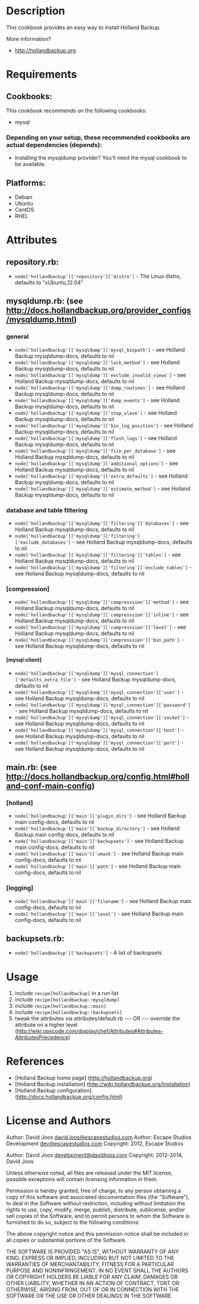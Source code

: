 Description
===========

This cookbook provides an easy way to install Holland Backup.

More information?
* http://hollandbackup.org

Requirements
============

## Cookbooks:

This cookbook recommends on the following cookbooks:

* mysql

### Depending on your setup, these recommended cookbooks are actual dependencies (depends):
* Installing the mysqldump provider? You'll need the mysql cookbook to be available.

## Platforms:

* Debian
* Ubuntu
* CentOS
* RHEL

Attributes
==========

## repository.rb:

* `node['hollandbackup']['repository']['distro']` - The Linux distro, defaults to "xUbuntu_12.04"

## mysqldump.rb: (see http://docs.hollandbackup.org/provider_configs/mysqldump.html)

### general
* `node['hollandbackup']['mysqldump']['mysql_binpath']` - see Holland Backup mysqldump-docs, defaults to nil
* `node['hollandbackup']['mysqldump']['lock_method']` - see Holland Backup mysqldump-docs, defaults to nil
* `node['hollandbackup']['mysqldump']['exclude_invalid_views']` - see Holland Backup mysqldump-docs, defaults to nil
* `node['hollandbackup']['mysqldump']['dump_routines']` - see Holland Backup mysqldump-docs, defaults to nil
* `node['hollandbackup']['mysqldump']['dump_events']` - see Holland Backup mysqldump-docs, defaults to nil
* `node['hollandbackup']['mysqldump']['stop_slave']` - see Holland Backup mysqldump-docs, defaults to nil
* `node['hollandbackup']['mysqldump']['bin_log_position']` - see Holland Backup mysqldump-docs, defaults to nil
* `node['hollandbackup']['mysqldump']['flush_logs']` - see Holland Backup mysqldump-docs, defaults to nil
* `node['hollandbackup']['mysqldump']['file_per_database']` - see Holland Backup mysqldump-docs, defaults to nil
* `node['hollandbackup']['mysqldump']['additional_options']` - see Holland Backup mysqldump-docs, defaults to nil
* `node['hollandbackup']['mysqldump']['extra_defaults']` - see Holland Backup mysqldump-docs, defaults to nil
* `node['hollandbackup']['mysqldump']['estimate_method']` - see Holland Backup mysqldump-docs, defaults to nil

### database and table filtering
* `node['hollandbackup']['mysqldump']['filtering']['databases']` - see Holland Backup mysqldump-docs, defaults to nil
* `node['hollandbackup']['mysqldump']['filtering']['exclude_databases']` - see Holland Backup mysqldump-docs, defaults to nil
* `node['hollandbackup']['mysqldump']['filtering']['tables']` - see Holland Backup mysqldump-docs, defaults to nil
* `node['hollandbackup']['mysqldump']['filtering']['exclude_tables']` - see Holland Backup mysqldump-docs, defaults to nil

### [compression]
* `node['hollandbackup']['mysqldump']['compresssion']['method']` - see Holland Backup mysqldump-docs, defaults to nil
* `node['hollandbackup']['mysqldump']['compresssion']['inline']` - see Holland Backup mysqldump-docs, defaults to nil
* `node['hollandbackup']['mysqldump']['compresssion']['level']` - see Holland Backup mysqldump-docs, defaults to nil
* `node['hollandbackup']['mysqldump']['compresssion']['bin_path']` - see Holland Backup mysqldump-docs, defaults to nil

#### [mysql:client]
* `node['hollandbackup']['mysqldump']['mysql_connection']['defaults_extra_file']` - see Holland Backup mysqldump-docs, defaults to nil
* `node['hollandbackup']['mysqldump']['mysql_connection']['user']` - see Holland Backup mysqldump-docs, defaults to nil
* `node['hollandbackup']['mysqldump']['mysql_connection']['password']` - see Holland Backup mysqldump-docs, defaults to nil
* `node['hollandbackup']['mysqldump']['mysql_connection']['socket']` - see Holland Backup mysqldump-docs, defaults to nil
* `node['hollandbackup']['mysqldump']['mysql_connection']['host']` - see Holland Backup mysqldump-docs, defaults to nil
* `node['hollandbackup']['mysqldump']['mysql_connection']['port']` - see Holland Backup mysqldump-docs, defaults to nil

## main.rb: (see http://docs.hollandbackup.org/config.html#holland-conf-main-config)
### [holland]
* `node['hollandbackup']['main']['plugin_dirs']` - see Holland Backup main config-docs, defaults to nil
* `node['hollandbackup']['main']['backup_directory']` - see Holland Backup main config-docs, defaults to nil
* `node['hollandbackup']['main']['backupsets']` - see Holland Backup main config-docs, defaults to nil
* `node['hollandbackup']['main']['umask']` - see Holland Backup main config-docs, defaults to nil
* `node['hollandbackup']['main']['path']` - see Holland Backup main config-docs, defaults to nil

### [logging]
* `node['hollandbackup']['main']['filename']` - see Holland Backup main config-docs, defaults to nil
* `node['hollandbackup']['main']['level']` - see Holland Backup main config-docs, defaults to nil

## backupsets.rb:

* `node['hollandbackup']['backupsets']` - A list of backupsets

Usage
=====

1. include `recipe[hollandbackup]` in a run list
2. include `recipe[hollandbackup::mysqldump]`
3. include `recipe[hollandbackup::main]`
4. include `recipe[hollandbackup::backupsets]`
5. tweak the attributes via attributes/default.rb
    --- OR ---
    override the attribute on a higher level (http://wiki.opscode.com/display/chef/Attributes#Attributes-AttributesPrecedence)

References
==========

* [Holland Backup home page] (http://hollandbackup.org)
* [Holland Backup installation] (http://wiki.hollandbackup.org/Installation)
* [Holland Backup configuration] (http://docs.hollandbackup.org/config.html)

License and Authors
===================

Author: David Joos <david.joos@escapestudios.com>
Author: Escape Studios Development <dev@escapestudios.com>
Copyright: 2012, Escape Studios

Author: David Joos <development@davidjoos.com>
Copyright: 2012-2014, David Joos

Unless otherwise noted, all files are released under the MIT license,
possible exceptions will contain licensing information in them.

Permission is hereby granted, free of charge, to any person obtaining a copy
of this software and associated documentation files (the "Software"), to deal
in the Software without restriction, including without limitation the rights
to use, copy, modify, merge, publish, distribute, sublicense, and/or sell
copies of the Software, and to permit persons to whom the Software is
furnished to do so, subject to the following conditions:

The above copyright notice and this permission notice shall be included in
all copies or substantial portions of the Software.

THE SOFTWARE IS PROVIDED "AS IS", WITHOUT WARRANTY OF ANY KIND, EXPRESS OR
IMPLIED, INCLUDING BUT NOT LIMITED TO THE WARRANTIES OF MERCHANTABILITY,
FITNESS FOR A PARTICULAR PURPOSE AND NONINFRINGEMENT. IN NO EVENT SHALL THE
AUTHORS OR COPYRIGHT HOLDERS BE LIABLE FOR ANY CLAIM, DAMAGES OR OTHER
LIABILITY, WHETHER IN AN ACTION OF CONTRACT, TORT OR OTHERWISE, ARISING FROM,
OUT OF OR IN CONNECTION WITH THE SOFTWARE OR THE USE OR OTHER DEALINGS IN
THE SOFTWARE.